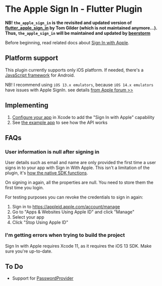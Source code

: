 
# The Apple Sign In - Flutter Plugin

**NB! `the_apple_sign_in` is the revisited and updated version of [flutter_apple_sign_in](https://github.com/tomgilder/flutter_apple_sign_in) by Tom Gilder (which is not maintained anymore...).** 
**Thus, `the_apple_sign_in` will be maintained and updated by [beerstorm](https://github.com/beerstorm-net)**

Before beginning, read related docs about [Sign In with Apple](https://developer.apple.com/sign-in-with-apple/).

## Platform support

This plugin currently supports only iOS platform. If needed, there's a [JavaScript framework](https://developer.apple.com/documentation/signinwithapplejs) for Android.

NB! I recommend using `iOS 13.x emulators`, because `iOS 14.x emulators` have issues with Apple SignIn. see details [from Apple forum >>](https://developer.apple.com/forums/thread/651533?answerId=675235022#675235022)  

## Implementing

1. [Configure your app](https://developer.apple.com/documentation/xcode/configuring-sign-in-with-apple) in Xcode to add the "Sign In with Apple" capability
2. See [the example app](https://github.com/beerstorm-net/the_apple_sign_in/blob/master/example/lib/main.dart) to see how the API works

## FAQs

### User information is null after signing in

User details such as email and name are only provided the first time a user signs in to your app with Sign in With Apple. This isn't a limitation of the plugin, it's [how the native SDK functions](https://forums.developer.apple.com/thread/121496).

On signing in again, all the properties are null. You need to store them the first time you login.

For testing purposes you can revoke the credentials to sign in again:

1. Sign in to https://appleid.apple.com/account/manage
2. Go to "Apps & Websites Using Apple ID" and click "Manage"
3. Select your app
4. Click "Stop Using Apple ID"


### I'm getting errors when trying to build the project

Sign In with Apple requires Xcode 11, as it requires the iOS 13 SDK. Make sure you're up-to-date.


## To Do

* Support for [PasswordProvider](https://developer.apple.com/documentation/authenticationservices/asauthorizationpasswordprovider)
